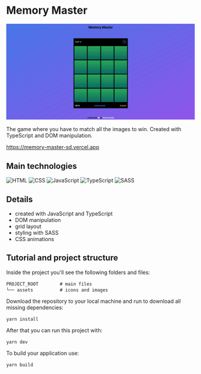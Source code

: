 # Memory Master

![tutorial thumbnail](./src/assets/_thumbnail.jpg)

The game where you have to match all the images to win. Created with TypeScript and DOM manipulation.

https://memory-master-sd.vercel.app

## Main technologies

![HTML](https://img.shields.io/badge/HTML5-E34F26?style=for-the-badge&logo=html5&logoColor=white)
![CSS](https://img.shields.io/badge/CSS3-1572B6?style=for-the-badge&logo=css3&logoColor=white)
![JavaScript](https://img.shields.io/badge/JavaScript-323330?style=for-the-badge&logo=javascript&logoColor=F7DF1E)
![TypeScript](https://img.shields.io/badge/typescript-%23007ACC.svg?style=for-the-badge&logo=typescript&logoColor=white)
![SASS](https://img.shields.io/badge/SASS-hotpink.svg?style=for-the-badge&logo=SASS&logoColor=white)

## Details

- created with JavaScript and TypeScript
- DOM manipulation
- grid layout
- styling with SASS
- CSS animations

## Tutorial and project structure

Inside the project you'll see the following folders and files:

```
PROJECT_ROOT        # main files
└── assets          # icons and images
```

Download the repository to your local machine and run to download all missing dependencies:

```
yarn install
```

After that you can run this project with:

```
yarn dev
```

To build your application use:

```
yarn build
```
